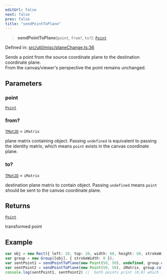 ```yaml
---
editUrl: false
next: false
prev: false
title: "sendPointToPlane"
---
```


> **sendPointToPlane**(`point`, `from?`, `to?`): [`Point`](/api/classes/point/)

Defined in: [src/util/misc/planeChange.ts:36](https://github.com/fabricjs/fabric.js/blob/9a792f4b7b8031f02ec7ea4ce8c99f810e45cfec/src/util/misc/planeChange.ts#L36)

Sends a point from the source coordinate plane to the destination coordinate plane.\
From the canvas/viewer's perspective the point remains unchanged.

## Parameters

### point

[`Point`](/api/classes/point/)

### from?

[`TMat2D`](/api/type-aliases/tmat2d/) = `iMatrix`

plane matrix containing object. Passing `undefined` is equivalent to passing the identity matrix, which means `point` exists in the canvas coordinate plane.

### to?

[`TMat2D`](/api/type-aliases/tmat2d/) = `iMatrix`

destination plane matrix to contain object. Passing `undefined` means `point` should be sent to the canvas coordinate plane.

## Returns

[`Point`](/api/classes/point/)

transformed point

## Example

```ts
var obj = new Rect({ left: 20, top: 20, width: 60, height: 60, strokeWidth: 0 });
var group = new Group([obj], { strokeWidth: 0 });
var sentPoint1 = sendPointToPlane(new Point(50, 50), undefined, group.calcTransformMatrix());
var sentPoint2 = sendPointToPlane(new Point(50, 50), iMatrix, group.calcTransformMatrix());
console.log(sentPoint1, sentPoint2) //  both points print (0,0) which is the center of group
```
